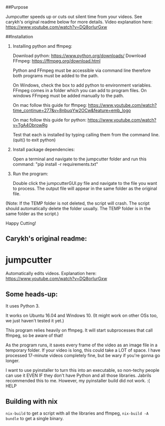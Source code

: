 ##Purpose

Jumpcutter speeds up or cuts out silent time from your videos.
See carykh's original readme below for more details. Video explanation here: https://www.youtube.com/watch?v=DQ8orIurGxw

##Installation

1. Installing python and ffmpeg:

    Download python: https://www.python.org/downloads/
    Download FFmpeg: https://ffmpeg.org/download.html

    Python and FFmpeg must be accessible via command line therefore both programs must be added to the path.

    On Windows, check the box to add python to environment variables.
    FFmpeg comes in a folder which you can add to program files. 
    On windows FFmpeg must be added manually to the path.

    On mac follow this guide for ffmpeg: https://www.youtube.com/watch?time_continue=277&v=8nbuqYw2OCw&feature=emb_logo

    On mac follow this guide for python: https://www.youtube.com/watch?v=TgA4ObrowRg

    Test that each is installed by typing calling them from the command line. (quit() to exit python)

2. Install package dependencies:

    Open a terminal and navigate to the jumpcutter folder and run this command: "pip install -r requirements.txt"

3. Run the program:
    
    Double click the jumpcutterGUI.py file and navigate to the file you want to process. The output file will appear in the same folder as the original file.

(Note: If the TEMP folder is not deleted, the script will crash. The script should automatically delete the folder usually. The TEMP folder is in the same folder as the script.)

Happy Cutting!

Carykh's original readme:
----------------------------------------------------------------------------------
# jumpcutter
Automatically edits videos. Explanation here: https://www.youtube.com/watch?v=DQ8orIurGxw

## Some heads-up:

It uses Python 3.

It works on Ubuntu 16.04 and Windows 10. (It might work on other OSs too, we just haven't tested it yet.)

This program relies heavily on ffmpeg. It will start subprocesses that call ffmpeg, so be aware of that!

As the program runs, it saves every frame of the video as an image file in a
temporary folder. If your video is long, this could take a LOT of space.
I have processed 17-minute videos completely fine, but be wary if you're gonna go longer.

I want to use pyinstaller to turn this into an executable, so non-techy people
can use it EVEN IF they don't have Python and all those libraries. Jabrils 
recommended this to me. However, my pyinstaller build did not work. :( HELP

## Building with nix
`nix-build` to get a script with all the libraries and ffmpeg, `nix-build -A bundle` to get a single binary.
